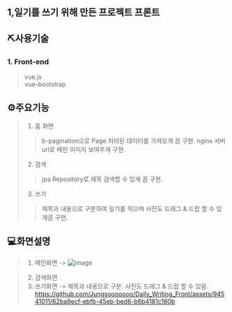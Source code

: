 ## 1,일기를 쓰기 위해 만든 프로젝트 프론트

## ⛏사용기술
### 1. Front-end

> vue.js  
> vue-bootstrap

## ⚙주요기능

> 1. 홈 화면
>> b-pagination으로 Page 처리된 데이터를 가져오게 끔 구현.
>> nginx 서버 url로 메인 이미지 보여주게 구현.
> 2. 검색
>> jpa Repository로 제목 검색할 수 있게 끔 구현.
>>
> 3. 쓰기
>> 제목과 내용으로 구분하여 일기를 적으며 사진도 드래그 & 드랍 할 수 있게끔 구현.



## 💻화면설명  

> 1. 메인화면
-> ![image](https://github.com/Jungsooooooo/Daily_Writing_Front/assets/94541011/063dcdb1-3837-4dc5-bbfc-d8c4f245bf07)

> 2. 검색화면
> 3. 쓰기화면
-> 제목과 내용으로 구분. 사진도 드래그 & 드랍 할 수 있음.
https://github.com/Jungsooooooo/Daily_Writing_Front/assets/94541011/62ba9ecf-ebfb-45eb-bed6-b6b4181c160b


